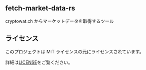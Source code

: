 
## fetch-market-data-rs

cryptowat.ch からマーケットデータを取得するツール

## ライセンス

このプロジェクトは MIT ライセンスの元にライセンスされています。

詳細は[LICENSE](https://github.com/didy-kpn/fetch-market-data-rs/blob/master/LICENSE)をご覧ください。
